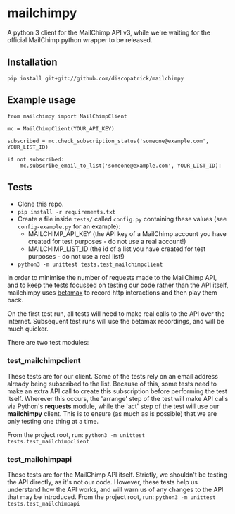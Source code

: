 # mailchimpy
A python 3 client for the MailChimp API v3, while we're waiting for the official MailChimp python wrapper to be released.

## Installation

`pip install git+git://github.com/discopatrick/mailchimpy`

## Example usage

    from mailchimpy import MailChimpClient
    
    mc = MailChimpClient(YOUR_API_KEY)
    
    subscribed = mc.check_subscription_status('someone@example.com', YOUR_LIST_ID)
    
    if not subscribed:
        mc.subscribe_email_to_list('someone@example.com', YOUR_LIST_ID):

## Tests

* Clone this repo.
* `pip install -r requirements.txt`
* Create a file inside `tests/` called `config.py` containing these values (see `config-example.py` for an example):
	* MAILCHIMP_API_KEY (the API key of a MailChimp account you have created for test purposes - do not use a real account!)
	* MAILCHIMP_LIST_ID (the id of a list you have created for test purposes - do not use a real list!)
* `python3 -m unittest tests.test_mailchimpclient`

In order to minimise the number of requests made to the MailChimp API, and to keep the tests focussed on testing our code rather than the API itself, mailchimpy uses [betamax](https://github.com/sigmavirus24/betamax) to record http interactions and then play them back.

On the first test run, all tests will need to make real calls to the API over the internet. Subsequent test runs will use the betamax recordings, and will be much quicker.

There are two test modules:

### test_mailchimpclient

These tests are for our client. Some of the tests rely on an email address already being subscribed to the list. Because of this, some tests need to make an extra API call to create this subscription before performing the test itself. Wherever this occurs, the 'arrange' step of the test will make API calls via Python's **requests** module, while the 'act' step of the test will use our **mailchimpy** client. This is to ensure (as much as is possible) that we are only testing one thing at a time.

From the project root, run:
`python3 -m unittest tests.test_mailchimpclient`

### test_mailchimpapi

These tests are for the MailChimp API itself. Strictly, we shouldn't be testing the API directly, as it's not our code. However, these tests help us understand how the API works, and will warn us of any changes to the API that may be introduced. From the project root, run:
`python3 -m unittest tests.test_mailchimpapi`